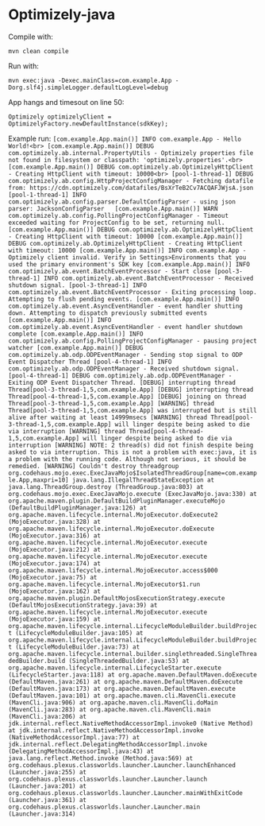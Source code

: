 # Optimizely-java

Compile with:  

`mvn clean compile`

Run with:  

`mvn exec:java -Dexec.mainClass=com.example.App -Dorg.slf4j.simpleLogger.defaultLogLevel=debug`

App hangs and timesout on line 50:   

`Optimizely optimizelyClient = OptimizelyFactory.newDefaultInstance(sdkKey);`   

Example run:
`[com.example.App.main()] INFO com.example.App - Hello World!<br>
[com.example.App.main()] DEBUG com.optimizely.ab.internal.PropertyUtils - Optimizely properties file not found in filesystem or classpath: 'optimizely.properties'.<br>
[com.example.App.main()] DEBUG com.optimizely.ab.OptimizelyHttpClient - Creating HttpClient with timeout: 10000<br>
[pool-1-thread-1] DEBUG com.optimizely.ab.config.HttpProjectConfigManager - Fetching datafile from: https://cdn.optimizely.com/datafiles/BsXrTeB2Cv7ACQAFJWjsA.json  
[pool-1-thread-1] INFO com.optimizely.ab.config.parser.DefaultConfigParser - using json parser: JacksonConfigParser  
[com.example.App.main()] WARN com.optimizely.ab.config.PollingProjectConfigManager - Timeout exceeded waiting for ProjectConfig to be set, returning null.
[com.example.App.main()] DEBUG com.optimizely.ab.OptimizelyHttpClient - Creating HttpClient with timeout: 10000
[com.example.App.main()] DEBUG com.optimizely.ab.OptimizelyHttpClient - Creating HttpClient with timeout: 10000
[com.example.App.main()] INFO com.example.App - Optimizely client invalid. Verify in Settings>Environments that you used the primary environment's SDK key
[com.example.App.main()] INFO com.optimizely.ab.event.BatchEventProcessor - Start close
[pool-3-thread-1] INFO com.optimizely.ab.event.BatchEventProcessor - Received shutdown signal.
[pool-3-thread-1] INFO com.optimizely.ab.event.BatchEventProcessor - Exiting processing loop. Attempting to flush pending events.
[com.example.App.main()] INFO com.optimizely.ab.event.AsyncEventHandler - event handler shutting down. Attempting to dispatch previously submitted events
[com.example.App.main()] INFO com.optimizely.ab.event.AsyncEventHandler - event handler shutdown complete
[com.example.App.main()] INFO com.optimizely.ab.config.PollingProjectConfigManager - pausing project watcher
[com.example.App.main()] DEBUG com.optimizely.ab.odp.ODPEventManager - Sending stop signal to ODP Event Dispatcher Thread
[pool-4-thread-1] INFO com.optimizely.ab.odp.ODPEventManager - Received shutdown signal.
[pool-4-thread-1] DEBUG com.optimizely.ab.odp.ODPEventManager - Exiting ODP Event Dispatcher Thread.
[DEBUG] interrupting thread Thread[pool-3-thread-1,5,com.example.App]
[DEBUG] interrupting thread Thread[pool-4-thread-1,5,com.example.App]
[DEBUG] joining on thread Thread[pool-3-thread-1,5,com.example.App]
[WARNING] thread Thread[pool-3-thread-1,5,com.example.App] was interrupted but is still alive after waiting at least 14999msecs
[WARNING] thread Thread[pool-3-thread-1,5,com.example.App] will linger despite being asked to die via interruption
[WARNING] thread Thread[pool-4-thread-1,5,com.example.App] will linger despite being asked to die via interruption
[WARNING] NOTE: 2 thread(s) did not finish despite being asked to via interruption. This is not a problem with exec:java, it is a problem with the running code. Although not serious, it should be remedied.
[WARNING] Couldn't destroy threadgroup org.codehaus.mojo.exec.ExecJavaMojo$IsolatedThreadGroup[name=com.example.App,maxpri=10]
java.lang.IllegalThreadStateException
    at java.lang.ThreadGroup.destroy (ThreadGroup.java:803)
    at org.codehaus.mojo.exec.ExecJavaMojo.execute (ExecJavaMojo.java:330)
    at org.apache.maven.plugin.DefaultBuildPluginManager.executeMojo (DefaultBuildPluginManager.java:126)
    at org.apache.maven.lifecycle.internal.MojoExecutor.doExecute2 (MojoExecutor.java:328)
    at org.apache.maven.lifecycle.internal.MojoExecutor.doExecute (MojoExecutor.java:316)
    at org.apache.maven.lifecycle.internal.MojoExecutor.execute (MojoExecutor.java:212)
    at org.apache.maven.lifecycle.internal.MojoExecutor.execute (MojoExecutor.java:174)
    at org.apache.maven.lifecycle.internal.MojoExecutor.access$000 (MojoExecutor.java:75)
    at org.apache.maven.lifecycle.internal.MojoExecutor$1.run (MojoExecutor.java:162)
    at org.apache.maven.plugin.DefaultMojosExecutionStrategy.execute (DefaultMojosExecutionStrategy.java:39)
    at org.apache.maven.lifecycle.internal.MojoExecutor.execute (MojoExecutor.java:159)
    at org.apache.maven.lifecycle.internal.LifecycleModuleBuilder.buildProject (LifecycleModuleBuilder.java:105)
    at org.apache.maven.lifecycle.internal.LifecycleModuleBuilder.buildProject (LifecycleModuleBuilder.java:73)
    at org.apache.maven.lifecycle.internal.builder.singlethreaded.SingleThreadedBuilder.build (SingleThreadedBuilder.java:53)
    at org.apache.maven.lifecycle.internal.LifecycleStarter.execute (LifecycleStarter.java:118)
    at org.apache.maven.DefaultMaven.doExecute (DefaultMaven.java:261)
    at org.apache.maven.DefaultMaven.doExecute (DefaultMaven.java:173)
    at org.apache.maven.DefaultMaven.execute (DefaultMaven.java:101)
    at org.apache.maven.cli.MavenCli.execute (MavenCli.java:906)
    at org.apache.maven.cli.MavenCli.doMain (MavenCli.java:283)
    at org.apache.maven.cli.MavenCli.main (MavenCli.java:206)
    at jdk.internal.reflect.NativeMethodAccessorImpl.invoke0 (Native Method)
    at jdk.internal.reflect.NativeMethodAccessorImpl.invoke (NativeMethodAccessorImpl.java:77)
    at jdk.internal.reflect.DelegatingMethodAccessorImpl.invoke (DelegatingMethodAccessorImpl.java:43)
    at java.lang.reflect.Method.invoke (Method.java:569)
    at org.codehaus.plexus.classworlds.launcher.Launcher.launchEnhanced (Launcher.java:255)
    at org.codehaus.plexus.classworlds.launcher.Launcher.launch (Launcher.java:201)
    at org.codehaus.plexus.classworlds.launcher.Launcher.mainWithExitCode (Launcher.java:361)
    at org.codehaus.plexus.classworlds.launcher.Launcher.main (Launcher.java:314)`  
